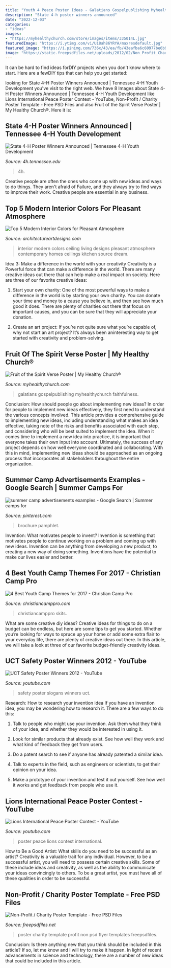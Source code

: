 ```yaml
---
title: "Youth 4 Peace Poster Ideas - Galatians Gospelpublishing Myhealthychurch Faithfulness"
description: "State 4-h poster winners announced"
date: "2022-12-03"
categories:
- "ideas"
images:
- "https://myhealthychurch.com/store/images/items/335014L.jpg"
featuredImage: "https://i.ytimg.com/vi/Ui8ah86YRYA/maxresdefault.jpg"
featured_image: "https://i.pinimg.com/736x/43/ea/fb/43eafba6c60977be6b96bd479a90e98d.jpg"
image: "https://static.freepsdfiles.net/uploads/2012/02/Non_Profit_Charity_Poster_Template_Preview.jpg"
---
```



It can be hard to find ideas forDIY projects when you don't know where to start. Here are a fewDIY tips that can help you get started: 

	

		
looking for State 4-H Poster Winners Announced | Tennessee 4-H Youth Development you've visit to the right web. We have 8 Images about State 4-H Poster Winners Announced | Tennessee 4-H Youth Development like Lions International Peace Poster Contest - YouTube, Non-Profit / Charity Poster Template - Free PSD Files and also Fruit of the Spirit Verse Poster | My Healthy Church®. Here it is:
		
    
## State 4-H Poster Winners Announced | Tennessee 4-H Youth Development

<img loading=lazy src="https://4h.tennessee.edu/wp-content/uploads/sites/47/2020/03/thompson-1024x657.jpg" onerror="this.onerror=null;this.src='https://tse3.mm.bing.net/th?id=OIP.ctvavTzp1CXYDoqKzWaNWAHaEw&amp;pid=15.1';" alt="State 4-H Poster Winners Announced | Tennessee 4-H Youth Development">

_Source: 4h.tennessee.edu_

>4h. 

	

Creative people are often the ones who come up with new ideas and ways to do things. They aren't afraid of Failure, and they always try to find ways to improve their work. Creative people are essential in any business.

    
## Top 5 Modern Interior Colors For Pleasant Atmosphere

<img loading=lazy src="http://www.architectureartdesigns.com/wp-content/uploads/2013/09/63-630x419.jpg" onerror="this.onerror=null;this.src='https://tse4.mm.bing.net/th?id=OIP.MC1zF-MJ1Uziq5U0q_-JxwHaE7&amp;pid=15.1';" alt="Top 5 Modern Interior Colors for Pleasant Atmosphere">

_Source: architectureartdesigns.com_

>interior modern colors ceiling living designs pleasant atmosphere contemporary homes ceilings kitchen source dream. 

	

Idea 3: Make a difference in the world with your creativity
Creativity is a Powerful force that can make a difference in the world. There are many creative ideas out there that can help make a real impact on society. Here are three of our favorite creative ideas:
1. Start your own charity: One of the most powerful ways to make a difference in the world is by starting your own charity. You can donate your time and money to a cause you believe in, and then see how much good it does. There are plenty of charities out there that focus on important causes, and you can be sure that they will appreciate your donation.

2. Create an art project: If you’re not quite sure what you’re capable of, why not start an art project? It’s always been aninteresting way to get started with creativity and problem-solving.

    
## Fruit Of The Spirit Verse Poster | My Healthy Church®

<img loading=lazy src="https://myhealthychurch.com/store/images/items/335014L.jpg" onerror="this.onerror=null;this.src='https://tse2.mm.bing.net/th?id=OIP.UNF7Sc6W7HYn7SIc09zjzwAAAA&amp;pid=15.1';" alt="Fruit of the Spirit Verse Poster | My Healthy Church®">

_Source: myhealthychurch.com_

>galatians gospelpublishing myhealthychurch faithfulness. 

	

Conclusion: How should people go about implementing new ideas?
In order for people to implement new ideas effectively, they first need to understand the various concepts involved. This article provides a comprehensive guide to implementing new ideas, including understanding what makes an idea effective, taking note of the risks and benefits associated with each step, and considering who will be best suited to implement the idea.
When it comes time to implement a new idea into practice, it is important that everyone takes their own input into account. Ultimately, the success of any project depends on how well everyone coordinated and collaborating. With this in mind, implementing new ideas should be approached as an ongoing process that incorporates all stakeholders throughout the entire organization.

    
## Summer Camp Advertisements Examples - Google Search | Summer Camps For

<img loading=lazy src="https://i.pinimg.com/736x/43/ea/fb/43eafba6c60977be6b96bd479a90e98d.jpg" onerror="this.onerror=null;this.src='https://tse2.mm.bing.net/th?id=OIP.hXSLxVwuuABbj_J2ItWsPwHaKq&amp;pid=15.1';" alt="summer camp advertisements examples - Google Search | Summer camps for">

_Source: pinterest.com_

>brochure pamphlet. 

	

Invention: What motivates people to invent?
Invention is something that motivates people to continue working on a problem and coming up with new ideas. Invention can be anything from developing a new product, to creating a new way of doing something. Inventions have the potential to make our lives easier and better.

    
## 4 Best Youth Camp Themes For 2017 - Christian Camp Pro

<img loading=lazy src="https://christiancamppro.com/wp-content/uploads/2017/01/Best-Youth-Camp-Themes-2017.jpg" onerror="this.onerror=null;this.src='https://tse1.mm.bing.net/th?id=OIP.Jyhy59Ro9juDlQUbSTQAbQHaLH&amp;pid=15.1';" alt="4 Best Youth Camp Themes for 2017 - Christian Camp Pro">

_Source: christiancamppro.com_

>christiancamppro skits. 

	

What are some creative diy ideas?
Creative ideas for things to do on a budget can be endless, but here are some tips to get you started. Whether you’re looking for ways to spruce up your home or add some extra flair to your everyday life, there are plenty of creative ideas out there. In this article, we will take a look at three of our favorite budget-friendly creativity ideas.

    
## UCT Safety Poster Winners 2012 - YouTube

<img loading=lazy src="http://i.ytimg.com/vi/OtzX78v8By4/hqdefault.jpg" onerror="this.onerror=null;this.src='https://tse2.mm.bing.net/th?id=OIP.ciGbpLjLCI8DiYUqA7_YKQHaFj&amp;pid=15.1';" alt="UCT Safety Poster Winners 2012 - YouTube">

_Source: youtube.com_

>safety poster slogans winners uct. 

	

Research: How to research your invention idea
If you have an invention idea, you may be wondering how to research it. There are a few ways to do this:
1. Talk to people who might use your invention. Ask them what they think of your idea, and whether they would be interested in using it.

2. Look for similar products that already exist. See how well they work and what kind of feedback they get from users.

3. Do a patent search to see if anyone has already patented a similar idea.

4. Talk to experts in the field, such as engineers or scientists, to get their opinion on your idea.

5. Make a prototype of your invention and test it out yourself. See how well it works and get feedback from people who use it.

    
## Lions International Peace Poster Contest - YouTube

<img loading=lazy src="https://i.ytimg.com/vi/Ui8ah86YRYA/maxresdefault.jpg" onerror="this.onerror=null;this.src='https://tse1.mm.bing.net/th?id=OIP.rZC7uv0YremK2LTVWDYf3wHaEK&amp;pid=15.1';" alt="Lions International Peace Poster Contest - YouTube">

_Source: youtube.com_

>poster peace lions contest international. 

	

How to Be a Good Artist: What skills do you need to be successful as an artist?
Creativity is a valuable trait for any individual. However, to be a successful artist, you will need to possess certain creative skills. Some of these include ideas and creativity, as well as the ability to communicate your ideas convincingly to others. To be a great artist, you must have all of these qualities in order to be successful.

    
## Non-Profit / Charity Poster Template - Free PSD Files

<img loading=lazy src="https://static.freepsdfiles.net/uploads/2012/02/Non_Profit_Charity_Poster_Template_Preview.jpg" onerror="this.onerror=null;this.src='https://tse4.mm.bing.net/th?id=OIP.wBLH--w6fzj-PITrSLrWZAHaLc&amp;pid=15.1';" alt="Non-Profit / Charity Poster Template - Free PSD Files">

_Source: freepsdfiles.net_

>poster charity template profit non psd flyer templates freepsdfiles. 

	

Conclusion: Is there anything new that you think should be included in this article? If so, let me know and I will try to make it happen.
In light of recent advancements in science and technology, there are a number of new ideas that could be included in this article.

